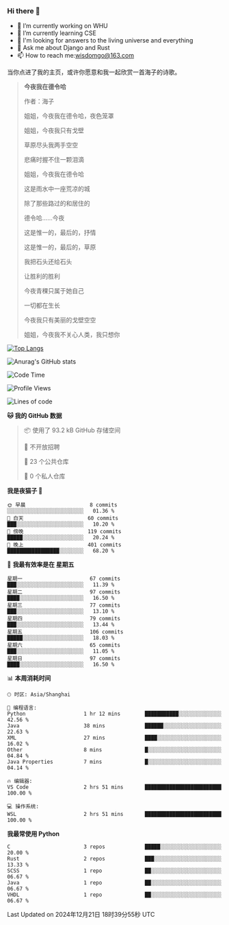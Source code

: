 ### Hi there 👋



- 🔭 I’m currently working on WHU
- 🌱 I’m currently learning CSE
- 🤔 I'm looking for answers to the living universe and everything
- 💬 Ask me about Django and Rust
- 📫 How to reach me:wisdomgo@163.com

当你点进了我的主页，或许你愿意和我一起欣赏一首海子的诗歌。

>**今夜我在德令哈**
>
>作者：海子
>
>姐姐，今夜我在德令哈，夜色笼罩
>
>姐姐，今夜我只有戈壁
>
>草原尽头我两手空空
>
>悲痛时握不住一颗泪滴
>
>姐姐，今夜我在德令哈
>
>这是雨水中一座荒凉的城
>
>除了那些路过的和居住的
>
>德令哈......今夜
>
>这是惟一的，最后的，抒情
>
>这是惟一的，最后的，草原
>
>我把石头还给石头
>
>让胜利的胜利
>
>今夜青稞只属于她自己
>
>一切都在生长
>
>今夜我只有美丽的戈壁空空
>
>姐姐，今夜我不关心人类，我只想你



[![Top Langs](https://github-readme-stats.vercel.app/api/top-langs/?username=wisdomgo&theme=onedark)](https://github.com/anuraghazra/github-readme-stats)

![Anurag's GitHub stats](https://github-readme-stats.vercel.app/api?username=wisdomgo&hide=contribs,stars&theme=synthwave)

<!--START_SECTION:waka-->
![Code Time](http://img.shields.io/badge/Code%20Time-421%20hrs%2056%20mins-blue)

![Profile Views](http://img.shields.io/badge/%E4%B8%AA%E4%BA%BA%E8%B5%84%E6%96%99%E8%A7%82%E7%9C%8B%E6%AC%A1%E6%95%B0-19-blue)

![Lines of code](https://img.shields.io/badge/%E4%BB%8E%E3%80%8CHello%20World%E3%80%8D%E8%B5%B7%E6%88%91%E5%B7%B2%E7%BB%8F%E5%86%99%E4%BA%86-639.5%20thousand%20%E8%A1%8C%E4%BB%A3%E7%A0%81-blue)

**🐱 我的 GitHub 数据** 

> 📦  使用了 93.2 kB GitHub 存储空间 
 > 
> 🚫 不开放招聘
 > 
> 📜 23 个公共仓库 
 > 
> 🔑 0 个私人仓库 
 > 
**我是夜猫子 🦉** 

```text
🌞 早晨                     8 commits           ░░░░░░░░░░░░░░░░░░░░░░░░░   01.36 % 
🌆 白天                     60 commits          ███░░░░░░░░░░░░░░░░░░░░░░   10.20 % 
🌃 傍晚                     119 commits         █████░░░░░░░░░░░░░░░░░░░░   20.24 % 
🌙 晚上                     401 commits         █████████████████░░░░░░░░   68.20 % 
```
📅 **我最有效率是在 星期五** 

```text
星期一                      67 commits          ███░░░░░░░░░░░░░░░░░░░░░░   11.39 % 
星期二                      97 commits          ████░░░░░░░░░░░░░░░░░░░░░   16.50 % 
星期三                      77 commits          ███░░░░░░░░░░░░░░░░░░░░░░   13.10 % 
星期四                      79 commits          ███░░░░░░░░░░░░░░░░░░░░░░   13.44 % 
星期五                      106 commits         █████░░░░░░░░░░░░░░░░░░░░   18.03 % 
星期六                      65 commits          ███░░░░░░░░░░░░░░░░░░░░░░   11.05 % 
星期日                      97 commits          ████░░░░░░░░░░░░░░░░░░░░░   16.50 % 
```


📊 **本周消耗时间** 

```text
🕑︎ 时区: Asia/Shanghai

💬 编程语言: 
Python                   1 hr 12 mins        ███████████░░░░░░░░░░░░░░   42.56 % 
Java                     38 mins             ██████░░░░░░░░░░░░░░░░░░░   22.63 % 
XML                      27 mins             ████░░░░░░░░░░░░░░░░░░░░░   16.02 % 
Other                    8 mins              █░░░░░░░░░░░░░░░░░░░░░░░░   04.84 % 
Java Properties          7 mins              █░░░░░░░░░░░░░░░░░░░░░░░░   04.14 % 

🔥 编辑器: 
VS Code                  2 hrs 51 mins       █████████████████████████   100.00 % 

💻 操作系统: 
WSL                      2 hrs 51 mins       █████████████████████████   100.00 % 
```

**我最常使用 Python** 

```text
C                        3 repos             █████░░░░░░░░░░░░░░░░░░░░   20.00 % 
Rust                     2 repos             ███░░░░░░░░░░░░░░░░░░░░░░   13.33 % 
SCSS                     1 repo              ██░░░░░░░░░░░░░░░░░░░░░░░   06.67 % 
Java                     1 repo              ██░░░░░░░░░░░░░░░░░░░░░░░   06.67 % 
VHDL                     1 repo              ██░░░░░░░░░░░░░░░░░░░░░░░   06.67 % 
```




 Last Updated on 2024年12月21日 18时39分55秒 UTC
<!--END_SECTION:waka-->
